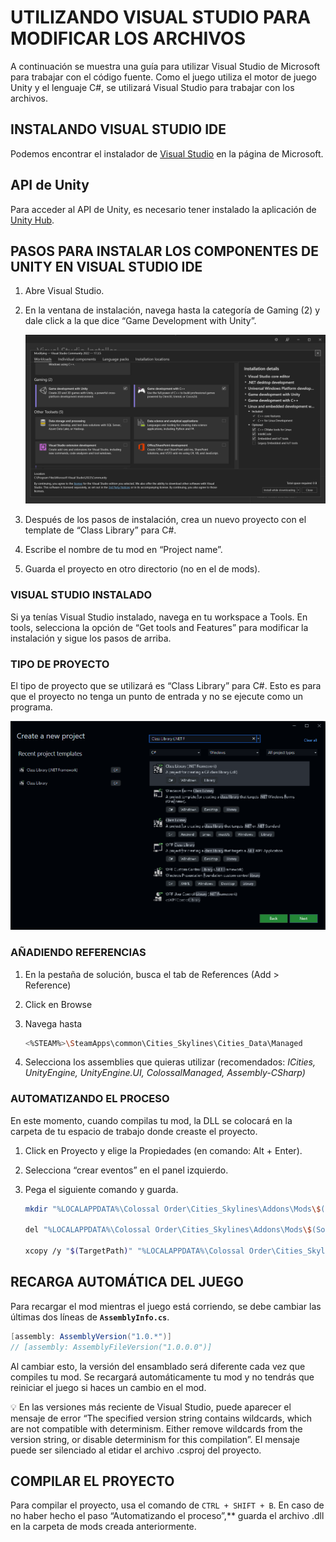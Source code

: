 # UTILIZANDO VISUAL STUDIO PARA MODIFICAR LOS ARCHIVOS

A continuación se muestra una guía para utilizar Visual Studio de Microsoft para trabajar con el código fuente. Como el juego utiliza el motor de juego Unity y el lenguaje C#, se utilizará Visual Studio para trabajar con los archivos.

## INSTALANDO VISUAL STUDIO IDE

Podemos encontrar el instalador de [Visual Studio](https://visualstudio.microsoft.com/vs/) en la página de Microsoft.

## API de Unity

Para acceder al API de Unity, es necesario tener instalado la aplicación de [Unity Hub](https://unity.com/download).

## PASOS PARA INSTALAR LOS COMPONENTES DE UNITY EN VISUAL STUDIO IDE

1. Abre Visual Studio.
2. En la ventana de instalación, navega hasta la categoría de Gaming (2) y dale click a la que dice “Game Development with Unity”.

   ![unity_comp.png](images/unity_comp.png)

3. Después de los pasos de instalación, crea un nuevo proyecto con el template de “Class Library” para C#.
4. Escribe el nombre de tu mod en “Project name”.
5. Guarda el proyecto en otro directorio (no en el de mods).

### VISUAL STUDIO INSTALADO

Si ya tenías Visual Studio instalado, navega en tu workspace a Tools.
En tools, selecciona la opción de “Get tools and Features” para modificar la instalación y sigue los pasos de arriba.

### TIPO DE PROYECTO

El tipo de proyecto que se utilizará es “Class Library” para C#. Esto es para que el proyecto no tenga un punto de entrada y no se ejecute como un programa.

![vs_project.png](images/vs_project.png)

### AÑADIENDO REFERENCIAS

1. En la pestaña de solución, busca el tab de References (Add > Reference)
2. Click en Browse
3. Navega hasta

   ```bash
   <%STEAM%>\SteamApps\common\Cities_Skylines\Cities_Data\Managed
   ```

4. Selecciona los assemblies que quieras utilizar (recomendados: _ICities, UnityEngine, UnityEngine.UI, ColossalManaged, Assembly-CSharp)_

### AUTOMATIZANDO EL PROCESO

En este momento, cuando compilas tu mod, la DLL se colocará en la carpeta de tu espacio de trabajo donde creaste el proyecto.

1. Click en Proyecto y elige la Propiedades (en comando: Alt + Enter).
2. Selecciona “crear eventos” en el panel izquierdo.
3. Pega el siguiente comando y guarda.

   ```bash
   mkdir "%LOCALAPPDATA%\Colossal Order\Cities_Skylines\Addons\Mods\$(SolutionName)"

   del "%LOCALAPPDATA%\Colossal Order\Cities_Skylines\Addons\Mods\$(SolutionName)\$(TargetFileName)"

   xcopy /y "$(TargetPath)" "%LOCALAPPDATA%\Colossal Order\Cities_Skylines\Addons\Mods\$(SolutionName)"
   ```

## RECARGA AUTOMÁTICA DEL JUEGO

Para recargar el mod mientras el juego está corriendo, se debe cambiar las últimas dos líneas de **`AssemblyInfo.cs`**.

```csharp
[assembly: AssemblyVersion("1.0.*")]
// [assembly: AssemblyFileVersion("1.0.0.0")]
```

Al cambiar esto, la versión del ensamblado será diferente cada vez que compiles tu mod. Se recargará automáticamente tu mod y no tendrás que reiniciar el juego si haces un cambio en el mod.

<aside>
💡 En las versiones más reciente de Visual Studio, puede aparecer el mensaje de error “The specified version string contains wildcards, which are not compatible with determinism. Either remove wildcards from the version string, or disable determinism for this compilation”. El mensaje puede ser silenciado al etidar el archivo .csproj del proyecto.

</aside>

## COMPILAR EL PROYECTO

Para compilar el proyecto, usa el comando de `CTRL + SHIFT + B`. En caso de no haber hecho el paso “Automatizando el proceso”,\*\* guarda el archivo .dll en la carpeta de mods creada anteriormente.
